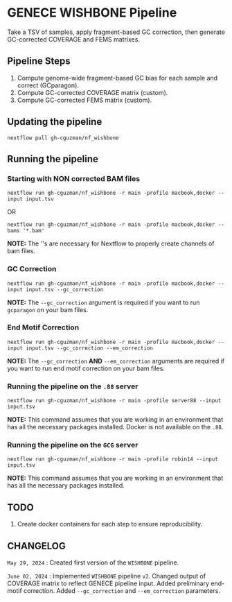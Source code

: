 # GENECE WISHBONE Pipeline

Take a TSV of samples, apply fragment-based GC correction, then generate GC-corrected COVERAGE and FEMS matrixes.

## Pipeline Steps

1. Compute genome-wide fragment-based GC bias for each sample and correct (GCparagon).
2. Compute GC-corrected COVERAGE matrix (custom).
3. Compute GC-corrected FEMS matrix (custom).

## Updating the pipeline
```
nextflow pull gh-cguzman/nf_wishbone
```

## Running the pipeline

### Starting with **NON** corrected BAM files
```
nextflow run gh-cguzman/nf_wishbone -r main -profile macbook,docker --input input.tsv
```
OR
```
nextflow run gh-cguzman/nf_wishbone -r main -profile macbook,docker --bams '*.bam'
```

**NOTE:** The ''s are necessary for Nextflow to properly create channels of bam files.

### GC Correction
```
nextflow run gh-cguzman/nf_wishbone -r main -profile macbook,docker --input input.tsv --gc_correction
```

**NOTE:** The `--gc_correction` argument is required if you want to run `gcparagon` on your bam files.

### End Motif Correction
```
nextflow run gh-cguzman/nf_wishbone -r main -profile macbook,docker --input input.tsv --gc_correction --em_correction
```

**NOTE:** The `--gc_correction` **AND** `--em_correction` arguments are required if you want to run end motif correction on your bam files.

### Running the pipeline on the `.88` server
```
nextflow run gh-cguzman/nf_wishbone -r main -profile server88 --input input.tsv
```

**NOTE:** This command assumes that you are working in an environment that has all the necessary packages installed. Docker is not available on the `.88`.

### Running the pipeline on the `GCG` server
```
nextflow run gh-cguzman/nf_wishbone -r main -profile robin14 --input input.tsv
```

**NOTE:** This command assumes that you are working in an environment that has all the necessary packages installed.

## TODO

1. Create docker containers for each step to ensure reproducibility.

## CHANGELOG

`May 29, 2024` : Created first version of the `WISHBONE` pipeline.

`June 02, 2024` : Implemented `WISHBONE` pipeline `v2`. Changed output of COVERAGE matrix to reflect GENECE pipeline input. Added preliminary end-motif correction. Added `--gc_correction` and `--em_correction` parameters.